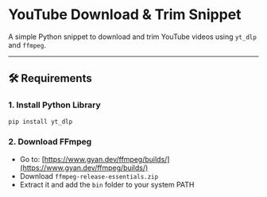# YouTube Download & Trim Snippet

A simple Python snippet to download and trim YouTube videos using `yt_dlp` and `ffmpeg`.

---

## 🛠 Requirements

### 1. Install Python Library

```bash
pip install yt_dlp
```
### 2. Download FFmpeg

- Go to: [https://www.gyan.dev/ffmpeg/builds/](https://www.gyan.dev/ffmpeg/builds/)
- Download `ffmpeg-release-essentials.zip`
- Extract it and add the `bin` folder to your system PATH
